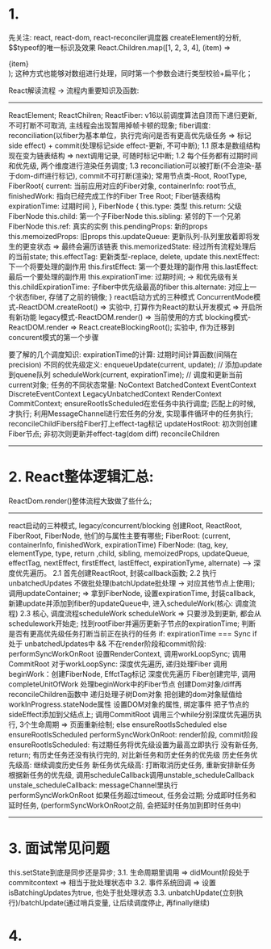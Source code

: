 # 1. 
先关注: react, react-dom, react-reconciler调度器
createElement的分析, $$typeof的唯一标识及效果
React.Children.map([1, 2, 3, 4], (item) => <div>{item}</div>); 这种方式也能够对数组进行处理，同时第一个参数会进行类型校验+扁平化；

React解读流程 -> 流程内重要知识及函数: 
********
  ReactElement;
  ReactChilren;
  ReactFiber: 
    v16以前调度算法自顶而下递归更新, 不可打断不可取消, 主线程会出现暂用掉帧卡顿的现象;
    fiber调度: reconciliation(以fiber为基本单位，执行完询问是否有更高优先级任务 => 标记side effect) + commit(处理标记side effect-更新, 不可中断); 
    1.1 原本是数组结构现在变为链表结构 => next调用记录, 可随时标记中断;
    1.2 每个任务都有过期时间和优先级, 两个维度进行渲染任务调度;
    1.3 reconciliation可以被打断(不会渲染-基于dom-diff进行标记), commit不可打断(渲染);
  常用节点类-Root, RootType, FiberRoot{
      current: 当前应用对应的Fiber对象,
      containerInfo: root节点,
      finishedWork: 指向已经完成工作的Fiber Tree Root; Fiber链表结构
      expirationTime: 过期时间
    },
  FiberNode {
    this.type: 类型
    this.return: 父级FiberNode
    this.child: 第一个子FiberNode
    this.sibling: 紧邻的下一个兄弟FiberNode
    this.ref: 真实的实例
    this.pendingProps: 新的props
    this.memoizedProps: 旧props
    this.updateQueue: 更新队列-队列里放着即将发生的更变状态 => 最终会遍历该链表
    this.memorizedState: 经过所有流程处理后的当前state;
    this.effectTag: 更新类型-replace, delete, update
    this.nextEffect: 下一个将要处理的副作用
    this.firstEffect: 第一个要处理的副作用
    this.lastEffect: 最后一个要处理的副作用
    this.expirationTime: 过期时间; -> 和优先级有关
    this.childExpirationTime: 子fiber中优先级最高的fiber
    this.alternate: 对应上一个状态fiber, 存储了之前的镜像;
  }
  react启动方式的三种模式 
    ConcurrentMode模式-ReactDOM.createRoot() => 实验中, 打算作为React的默认开发模式 => 开启所有新功能
    legacy模式-ReactDOM.render() => 当前使用的方式
    blocking模式-ReactDOM.render => React.createBlockingRoot(); 实验中, 作为迁移到concurent模式的第一个步骤
  
  要了解的几个调度知识:
    expirationTime的计算: 过期时间计算函数(间隔在precision)
    不同的优先级定义: 
    enqueueUpdate(current, update); // 添加update到quene队列
    scheduleWork(current, expirationTime); // 调度和更新当前current对象;
    任务的不同状态常量: NoContext BatchedContext  EventContext DiscreteEventContext LegacyUnbatchedContext RenderContext CommitContext;
    ensureRootIsScheduled在宏任务中执行调度; 匹配上的时候, 才执行;
    利用MessageChannel进行宏任务的分发, 实现事件循环中的任务执行;
    reconcileChildFibers给Fiber打上effect-tag标记
    updateHostRoot: 初次则创建Fiber节点; 非初次则更新并effect-tag(dom diff)
    reconcileChildren
********

# 2. React整体逻辑汇总:
ReactDom.render()整体流程大致做了些什么;
***********
  react启动的三种模式, legacy/concurrent/blocking
  创建Root, ReactRoot, FiberRoot, FiberNode, 他们的与属性主要有哪些;
  FiberRoot: (current, containerInfo, finishedWork, expirationTime)
  FiberNode: (tag, key, elementType, type, return ,child, sibling, memoizedProps, updateQueue, effectTag, nextEffect, firstEffect, lastEffect, expirationTyme, alternate) --> 深度优先遍历。 
  2.1 首先创建ReactRoot, 封装callback函数;
  2.2 执行unbatchedUpdates 不做批处理(batchUpdate批处理 -> 对应其他节点上使用); 调用updateContainer; 
    =>  拿到FiberNode, 
        设置expirationTime, 
        封装callback, 
        新建update并添加到fiber的updateQueue中, 
        进入scheduleWork(核心: 调度流程)
  2.3 核心, 调度流程scheduleWork
    scheduleWork
     => 只要涉及到更新, 都会从schedulework开始走;
        找到rootFiber并遍历更新子节点的expirationTime;
        判断是否有更高优先级任务打断当前正在执行的任务
        if: expirationTime === Sync 
          if 处于 unbatchedUpdates中 && 不在render阶段和commit阶段: performSyncWorkOnRoot
            设置RenderContext, 调用workLoopSync; 调用CommitRoot
            对于workLoopSync:
              深度优先遍历, 递归处理Fiber
                调用beginWork：创建FiberNode, EffctTag标记 深度优先遍历
                Fiber创建完毕, 调用completeUnitOfWork
                  处理beginWork中的Fiber节点
                  创建Dom对象/diff再reconcileChildren函数中
                  递归处理子树Dom对象
                  把创建的dom对象赋值给workInProgress.stateNode属性
                  设置DOM对象的属性, 绑定事件
                  把子节点的sideEffect添加到父结点上;
            调用CommitRoot
              调用三个while分别深度优先遍历执行, 3个生命周期 => 页面重新绘制;
          else ensureRootIsScheduled
        else ensureRootIsScheduled
    performSyncWorkOnRoot: render阶段, commit阶段
    ensureRootIsScheduled:
      有过期任务将优先级设置为最高立即执行
      没有新任务, return;
      有历史任务还没有执行完的, 对比新任务和历史任务的优先级
        历史任务优先级高: 继续调度历史任务
        新任务优先级高: 打断取消历史任务, 重新安排新任务
      根据新任务的优先级, 调用scheduleCallback调用unstable_scheduleCallback
    unstale_scheduleCallback: 
      messageChannel里执行performSyncWorkOnRoot
      如果任务超过timeout, 任务会过期;
      分成即时任务和延时任务, (performSyncWorkOnRoot之前, 会把延时任务加到即时任务中)
***********

# 3. 面试常见问题
  this.setState到底是同步还是异步;
  3.1. 生命周期里调用 => didMount阶段处于commitcontext => 相当于批处理状态中
  3.2. 事件系统回调 => 设置isBatchingUpdates为true, 也处于批处理状态
  3.3. unbatchUpdate(立刻执行)/batchUpdate(通过哨兵变量, 让后续调度停止, 再finally继续) 



# 4. 
